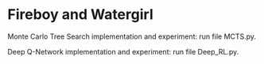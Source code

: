 # Fireboy and Watergirl

<p>Monte Carlo Tree Search implementation and experiment: run file MCTS.py.</p>
<p>Deep Q-Network implementation and experiment: run file Deep_RL.py.</p>